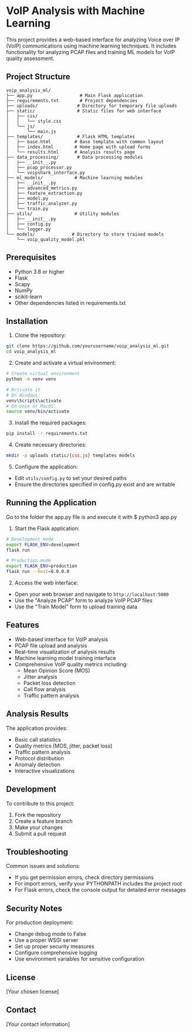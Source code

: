 # VoIP Analysis with Machine Learning

This project provides a web-based interface for analyzing Voice over IP (VoIP) communications using machine learning techniques. It includes functionality for analyzing PCAP files and training ML models for VoIP quality assessment.

## Project Structure

```
voip_analysis_ml/
├── app.py                  # Main Flask application
├── requirements.txt        # Project dependencies
├── uploads/               # Directory for temporary file uploads
├── static/                # Static files for web interface
│   ├── css/
│   │   └── style.css
│   └── js/
│       └── main.js
├── templates/             # Flask HTML templates
│   ├── base.html         # Base template with common layout
│   ├── index.html        # Home page with upload forms
│   └── results.html      # Analysis results page
├── data_processing/       # Data processing modules
│   ├── __init__.py
│   ├── pcap_processor.py
│   └── voipshark_interface.py
├── ml_models/            # Machine learning modules
│   ├── __init__.py
│   ├── advanced_metrics.py
│   ├── feature_extraction.py
│   ├── model.py
│   ├── traffic_analyzer.py
│   └── train.py
├── utils/                # Utility modules
│   ├── __init__.py
│   ├── config.py
│   └── logger.py
└── models/              # Directory to store trained models
    └── voip_quality_model.pkl
```

## Prerequisites

- Python 3.8 or higher
- Flask
- Scapy
- NumPy
- scikit-learn
- Other dependencies listed in requirements.txt

## Installation

1. Clone the repository:
```bash
git clone https://github.com/yourusername/voip_analysis_ml.git
cd voip_analysis_ml
```

2. Create and activate a virtual environment:
```bash
# Create virtual environment
python -m venv venv

# Activate it
# On Windows:
venv\Scripts\activate
# On Unix or MacOS:
source venv/bin/activate
```

3. Install the required packages:
```bash
pip install -r requirements.txt
```

4. Create necessary directories:
```bash
mkdir -p uploads static/{css,js} templates models
```

5. Configure the application:
- Edit `utils/config.py` to set your desired paths
- Ensure the directories specified in config.py exist and are writable

## Running the Application

Go to the folder the app.py file is and execute it with $ python3 app.py

1. Start the Flask application:
```bash
# Development mode
export FLASK_ENV=development
flask run

# Production mode
export FLASK_ENV=production
flask run --host=0.0.0.0
```



2. Access the web interface:
- Open your web browser and navigate to `http://localhost:5000`
- Use the "Analyze PCAP" form to analyze VoIP PCAP files
- Use the "Train Model" form to upload training data

## Features

- Web-based interface for VoIP analysis
- PCAP file upload and analysis
- Real-time visualization of analysis results
- Machine learning model training interface
- Comprehensive VoIP quality metrics including:
  - Mean Opinion Score (MOS)
  - Jitter analysis
  - Packet loss detection
  - Call flow analysis
  - Traffic pattern analysis

## Analysis Results

The application provides:
- Basic call statistics
- Quality metrics (MOS, jitter, packet loss)
- Traffic pattern analysis
- Protocol distribution
- Anomaly detection
- Interactive visualizations

## Development

To contribute to this project:
1. Fork the repository
2. Create a feature branch
3. Make your changes
4. Submit a pull request

## Troubleshooting

Common issues and solutions:
- If you get permission errors, check directory permissions
- For import errors, verify your PYTHONPATH includes the project root
- For Flask errors, check the console output for detailed error messages

## Security Notes

For production deployment:
- Change debug mode to False
- Use a proper WSGI server
- Set up proper security measures
- Configure comprehensive logging
- Use environment variables for sensitive configuration

## License

[Your chosen license]

## Contact

[Your contact information]
